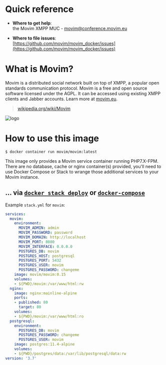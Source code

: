 # Quick reference

-	**Where to get help**:  
	the Movim XMPP MUC - movim@conference.movim.eu

-	**Where to file issues**:  
	[https://github.com/movim/movim_docker/issues](https://github.com/movim/movim_docker/issues)

# What is Movim?

Movim is a distributed social network built on top of XMPP, a popular open standards communication protocol. Movim is a free and open source software licensed under the AGPL. It can be accessed using existing XMPP clients and Jabber accounts. Learn more at [movim.eu](https://movim.eu/).

> [wikipedia.org/wiki/Movim](https://en.wikipedia.org/wiki/Movim)

![logo](https://upload.wikimedia.org/wikipedia/commons/thumb/e/e8/Movim-logo.svg/354px-Movim-logo.svg.png)

# How to use this image

```console
$ docker container run movim/movim:latest
```

This image only provides a Movim service container running PHP7.X-FPM. There are no database, cache or nginx container(s) provided, you'll need to use Docker Compose or Stack to wrange those additional services to your Movim instance.

## ... via [`docker stack deploy`](https://docs.docker.com/engine/reference/commandline/stack_deploy/) or [`docker-compose`](https://github.com/docker/compose)

Example `stack.yml` for `movim`:

```yaml
services:
  movim:
    environment:
      MOVIM_ADMIN: admin
      MOVIM_PASSWORD: password
      MOVIM_DOMAIN: http://localhost
      MOVIM_PORT: 8080
      MOVIM_INTERFACE: 0.0.0.0
      POSTGRES_DB: movim
      POSTGRES_HOST: postgresql
      POSTGRES_PORT: 5432
      POSTGRES_USER: movim
      POSTGRES_PASSWORD: changeme
    image: movim/movim:0.15
    volumes:
    - ${PWD}/movim:/var/www/html:rw
  nginx:
    image: nginx:mainline-alpine
    ports:
    - published: 80
      target: 80
    volumes:
    - ${PWD}/movim:/var/www/html:ro
  postgresql:
    environment:
      POSTGRES_DB: movim
      POSTGRES_PASSWORD: changeme
      POSTGRES_USER: movim
    image: postgres:11.4-alpine
    volumes:
    - ${PWD}/postgres/data:/var/lib/postgresql/data:rw
version: '3.7'
```

